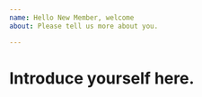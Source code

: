 ```yaml
---
name: Hello New Member, welcome
about: Please tell us more about you.

---
```


# Introduce yourself here.
